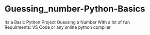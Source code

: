 # Guessing_number-Python-Basics
Its a Basic Python Project 
Guessing a Number With a lot of fun  
Requirments:
VS Code or any online python compiler 

